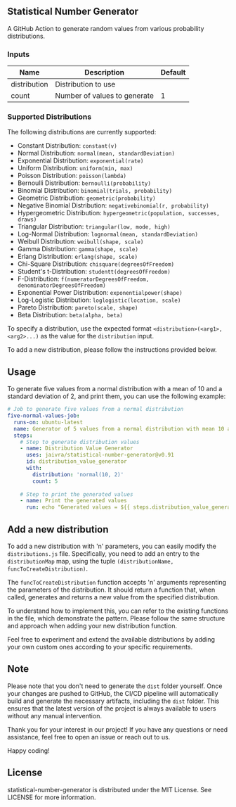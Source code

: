 ## Statistical Number Generator

A GitHub Action to generate random values from various probability distributions.

### Inputs

| Name          | Description                   | Default       
| ------------- | -------------                 | ------------- 
| distribution  | Distribution to use           | 
| count         | Number of values to generate  | 1

### Supported Distributions

The following distributions are currently supported:

- Constant Distribution: `constant(v)`
- Normal Distribution: `normal(mean, standardDeviation)`
- Exponential Distribution: `exponential(rate)`
- Uniform Distribution: `uniform(min, max)`
- Poisson Distribution: `poisson(lambda)`
- Bernoulli Distribution: `bernoulli(probability)`
- Binomial Distribution: `binomial(trials, probability)`
- Geometric Distribution: `geometric(probability)`
- Negative Binomial Distribution: `negativebinomial(r, probability)`
- Hypergeometric Distribution: `hypergeometric(population, successes, draws)`
- Triangular Distribution: `triangular(low, mode, high)`
- Log-Normal Distribution: `lognormal(mean, standardDeviation)`
- Weibull Distribution: `weibull(shape, scale)`
- Gamma Distribution: `gamma(shape, scale)`
- Erlang Distribution: `erlang(shape, scale)`
- Chi-Square Distribution: `chisquare(degreesOfFreedom)`
- Student's t-Distribution: `studentt(degreesOfFreedom)`
- F-Distribution: `f(numeratorDegreesOfFreedom, denominatorDegreesOfFreedom)`
- Exponential Power Distribution: `exponentialpower(shape)`
- Log-Logistic Distribution: `loglogistic(location, scale)`
- Pareto Distribution: `pareto(scale, shape)`
- Beta Distribution: `beta(alpha, beta)`

To specify a distribution, use the expected format `<distribution>(<arg1>, <arg2>...)` as the value for the `distribution` input.

To add a new distribution, please follow the instructions provided below.



## Usage

To generate five values from a normal distribution with a mean of 10 and a standard deviation of 2, and print them, you can use the following example:

```yaml
# Job to generate five values from a normal distribution
five-normal-values-job:
  runs-on: ubuntu-latest
  name: Generator of 5 values from a normal distribution with mean 10 and standard deviation 2
  steps:
    # Step to generate distribution values
    - name: Distribution Value Generator
      uses: jaivra/statistical-number-generator@v0.91
      id: distribution_value_generator
      with:
        distribution: 'normal(10, 2)'
        count: 5
    
    # Step to print the generated values
    - name: Print the generated values
      run: echo "Generated values = ${{ steps.distribution_value_generator.outputs.values }}"
```

## Add a new distribution

To add a new distribution with 'n' parameters, you can easily modify the `distributions.js` file. Specifically, you need to add an entry to the `distributionMap` map, using the tuple `(distributionName, funcToCreateDistribution)`.

The `funcToCreateDistribution` function accepts 'n' arguments representing the parameters of the distribution. It should return a function that, when called, generates and returns a new value from the specified distribution.

To understand how to implement this, you can refer to the existing functions in the file, which demonstrate the pattern. Please follow the same structure and approach when adding your new distribution function.

Feel free to experiment and extend the available distributions by adding your own custom ones according to your specific requirements.

## Note

Please note that you don't need to generate the `dist` folder yourself. Once your changes are pushed to GitHub, the CI/CD pipeline will automatically build and generate the necessary artifacts, including the `dist` folder. This ensures that the latest version of the project is always available to users without any manual intervention.

Thank you for your interest in our project! If you have any questions or need assistance, feel free to open an issue or reach out to us.

Happy coding!

## License
statistical-number-generator is distributed under the MIT License. See LICENSE for more information.
